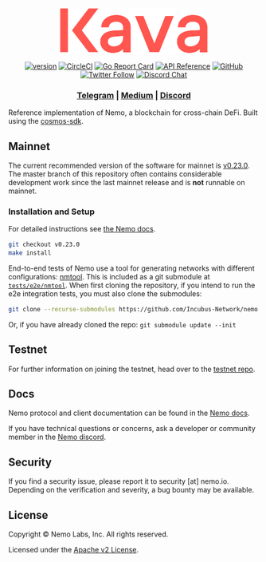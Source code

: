 <p align="center">
  <img src="./nemo-logo.svg" width="300">
</p>

<div align="center">

[![version](https://img.shields.io/github/tag/incubus-network/nemo.svg)](https://github.com/incubus-network/nemo/releases/latest)
[![CircleCI](https://circleci.com/gh/Incubus-Network/nemo/tree/master.svg?style=shield)](https://circleci.com/gh/Incubus-Network/nemo/tree/master)
[![Go Report Card](https://goreportcard.com/badge/github.com/incubus-network/nemo)](https://goreportcard.com/report/github.com/incubus-network/nemo)
[![API Reference](https://godoc.org/github.com/Incubus-Network/nemo?status.svg)](https://godoc.org/github.com/Incubus-Network/nemo)
[![GitHub](https://img.shields.io/github/license/incubus-network/nemo.svg)](https://github.com/Incubus-Network/nemo/blob/master/LICENSE.md)
[![Twitter Follow](https://img.shields.io/twitter/follow/NEMO_CHAIN.svg?label=Follow&style=social)](https://twitter.com/NEMO_CHAIN)
[![Discord Chat](https://img.shields.io/discord/704389840614981673.svg)](https://discord.com/invite/kQzh3Uv)

</div>

<div align="center">

### [Telegram](https://t.me/nemolabs) | [Medium](https://medium.com/incubus-network) | [Discord](https://discord.gg/JJYnuCx)

</div>

Reference implementation of Nemo, a blockchain for cross-chain DeFi. Built using the [cosmos-sdk](https://github.com/cosmos/cosmos-sdk).

## Mainnet

The current recommended version of the software for mainnet is [v0.23.0](https://github.com/Incubus-Network/nemo/releases/tag/v0.23.0). The master branch of this repository often contains considerable development work since the last mainnet release and is __not__ runnable on mainnet.

### Installation and Setup
For detailed instructions see [the Nemo docs](https://docs.nemo.io/docs/participate/validator-node).

```bash
git checkout v0.23.0
make install
```

End-to-end tests of Nemo use a tool for generating networks with different configurations: [nmtool](https://github.com/Incubus-Network/nmtool).
This is included as a git submodule at [`tests/e2e/nmtool`](tests/e2e/nmtool/).
When first cloning the repository, if you intend to run the e2e integration tests, you must also
clone the submodules:
```bash
git clone --recurse-submodules https://github.com/Incubus-Network/nemo.git
```

Or, if you have already cloned the repo: `git submodule update --init`

## Testnet

For further information on joining the testnet, head over to the [testnet repo](https://github.com/Incubus-Network/nemo-testnets).

## Docs

Nemo protocol and client documentation can be found in the [Nemo docs](https://docs.nemo.io).

If you have technical questions or concerns, ask a developer or community member in the [Nemo discord](https://discord.com/invite/kQzh3Uv).

## Security

If you find a security issue, please report it to security [at] nemo.io. Depending on the verification and severity, a bug bounty may be available.

## License

Copyright © Nemo Labs, Inc. All rights reserved.

Licensed under the [Apache v2 License](LICENSE.md).
